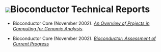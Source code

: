 # ![](/images/icons/magnifier.gif)Bioconductor Technical Reports #

* Bioconductor Core (November 2002). _[An Overview of Projects in
  Computing for Genomic Analysis](relProjTR.pdf)_.

* Bioconductor Core (November 2002).
  _[Bioconductor: Assessment of Current Progress](currProgTR.pdf)_
